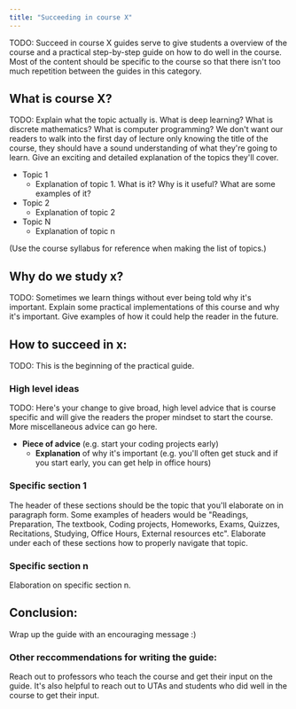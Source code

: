 ```yaml
---
title: "Succeeding in course X"
---
```


TODO: Succeed in course X guides serve to give students a overview of the course and a practical step-by-step guide on how to do well in the course. Most of the content should be specific to the course so that there isn't too much repetition between the guides in this category.

## **What is course X?**
TODO: Explain what the topic actually is. What is deep learning? What is discrete mathematics? What is computer programming? We don't want our readers to walk into the first day of lecture only knowing the title of the course, they should have a sound understanding of what they're going to learn. Give an exciting and detailed explanation of the topics they'll cover.
- Topic 1
  - Explanation of topic 1. What is it? Why is it useful? What are some examples of it?
- Topic 2
  - Explanation of topic 2  
- Topic N
  - Explanation of topic n  

(Use the course syllabus for reference when making the list of topics.)
 
## **Why do we study x?** 
TODO: Sometimes we learn things without ever being told why it's important. Explain some practical implementations of this course and why it's important. Give examples of how it could help the reader in the future. 

## **How to succeed in x:** 
TODO: This is the beginning of the practical guide. 

### **High level ideas**
TODO: Here's your change to give broad, high level advice that is course specific and will give the readers the proper mindset to start the course. More miscellaneous advice can go here. 
- **Piece of advice** (e.g. start your coding projects early)
  - **Explanation** of why it's important (e.g. you'll often get stuck and if you start early, you can get help in office hours)

### **Specific section 1**
The header of these sections should be the topic that you'll elaborate on in paragraph form. Some examples of headers would be "Readings, Preparation, The textbook, Coding projects, Homeworks, Exams, Quizzes, Recitations, Studying, Office Hours, External resources etc". Elaborate under each of these sections how to properly navigate that topic.

### **Specific section n**  
Elaboration on specific section n.  

## **Conclusion:**
Wrap up the guide with an encouraging message :)

### **Other reccommendations for writing the guide:** 
Reach out to professors who teach the course and get their input on the guide. It's also helpful to reach out to UTAs and students who did well in the course to get their input.
